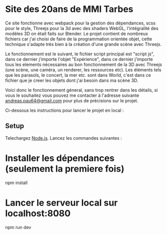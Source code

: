 # Site des 20ans de MMI Tarbes

Ce site fonctionne avec webpack pour la gestion des dépendances, scss pour le style, Threejs pour la 3d avec des shaders WebGL,
l'intégralité des modèles 3D on était faits sur Blender.
Le projet contient de nombreux fichiers car j'ai choisi de faire de la programmation orientée objet, cette technique s'adapte très bien à la création d'une grande scène avec Threejs.

Le fonctionnement est le suivant, le fichier script principal est "script js", dans ce dernier j'importe l'objet "Expérience", dans ce dernier j'importe tous les elements nécessaires au bon fonctionnement de la 3D avec Threejs
(une scène, une caméra, un renderer, les ressources etc). Les éléments tels que les parasols, le concert, la mer etc. sont dans World, c'est dans ce fichier que je creer les objets dont j'ai besoin dans ma scène 3D.

Voici donc le fonctionnement géneral, sans trop rentrer dans les détails, si vous le souhaitez vous pouvez me contacter à l'adresse suivante andreas.pau64@gmail.com pour plus de précisions sur le projet.

Ci-dessous les instructions pour lancer le projet en local : 

## Setup
Telechargez [Node.js](https://nodejs.org/en/download/).
Lancez les commandes suivantes :

# Installer les dépendances (seulement la premiere fois)
npm install

# Lancer le serveur local sur localhost:8080
npm run dev


